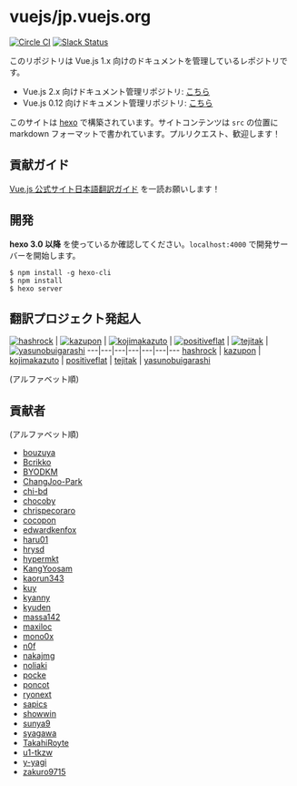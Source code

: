 # vuejs/jp.vuejs.org

[![Circle CI](https://circleci.com/gh/vuejs/jp.vuejs.org/tree/lang-ja.svg?style=svg&circle-token=833967ff387fa4a8d91a738086d5c166ea0a6f85)](https://circleci.com/gh/vuejs/jp.vuejs.org/tree/lang-ja)
[![Slack Status](https://vuejs-jp-slackin.herokuapp.com/badge.svg)](https://vuejs-jp-slackin.herokuapp.com/)

このリポジトリは Vue.js 1.x 向けのドキュメントを管理しているレポジトリです。

- Vue.js 2.x 向けドキュメント管理リポジトリ: [こちら](https://github.com/vuejs/jp.vuejs.org)
- Vue.js 0.12 向けドキュメント管理リポジトリ: [こちら](https://github.com/vuejs-jp/012-jp.vuejs.org)

このサイトは [hexo](https://hexo.io/) で構築されています。サイトコンテンツは `src` の位置に markdown フォーマットで書かれています。プルリクエスト、歓迎します！

## 貢献ガイド
[Vue.js 公式サイト日本語翻訳ガイド](https://github.com/vuejs/jp.vuejs.org/blob/lang-ja/CONTRIBUTING.md) を一読お願いします！

## 開発

**hexo 3.0 以降** を使っているか確認してください。`localhost:4000` で開発サーバーを開始します。

```
$ npm install -g hexo-cli
$ npm install
$ hexo server
```

## 翻訳プロジェクト発起人

[![hashrock](https://avatars.githubusercontent.com/u/3132889?s=130)](https://github.com/hashrock) | [![kazupon](https://avatars.githubusercontent.com/u/72989?s=130)](https://github.com/kazupon) | [![kojimakazuto](https://avatars.githubusercontent.com/u/3478945?s=130)](https://github.com/kojimakazuto) | [![positiveflat](https://avatars.githubusercontent.com/u/543033?s=130)](https://github.com/positiveflat) | [![tejitak](https://avatars.githubusercontent.com/u/5313274?s=130)](https://github.com/tejitak) | [![yasunobuigarashi](https://avatars.githubusercontent.com/u/9955583?s=130)](https://github.com/yasunobuigarashi)
---|---|---|---|---|---|---
[hashrock](https://github.com/hashrock) | [kazupon](https://github.com/kazupon) | [kojimakazuto](https://github.com/kojimakazuto) | [positiveflat](https://github.com/positiveflat) | [tejitak](https://github.com/tejitak) | [yasunobuigarashi](https://github.com/yasunobuigarashi)

(アルファベット順)

## 貢献者
(アルファベット順)

- [bouzuya](https://github.com/bouzuya)
- [Bcrikko](https://github.com/Bcrikko)
- [BYODKM](https://github.com/BYODKM)
- [ChangJoo-Park](https://github.com/ChangJoo-Park)
- [chi-bd](https://github.com/chi-bd)
- [chocoby](https://github.com/chocoby)
- [chrispecoraro](https://github.com/chrispecoraro)
- [cocopon](https://github.com/cocopon)
- [edwardkenfox](https://github.com/edwardkenfox)
- [haru01](https://github.com/haru01)
- [hrysd](https://github.com/hrysd)
- [hypermkt](https://github.com/hypermkt)
- [KangYoosam](https://github.com/KangYoosam)
- [kaorun343](https://github.com/kaorun343)
- [kuy](https://github.com/kuy)
- [kyanny](https://github.com/kyanny)
- [kyuden](https://github.com/kyuden)
- [massa142](https://github.com/massa142)
- [maxiloc](https://github.com/maxiloc)
- [mono0x](https://github.com/mono0x)
- [n0f](https://github.com/n0f)
- [nakajmg](https://github.com/nakajmg)
- [noliaki](https://github.com/noliaki)
- [pocke](https://github.com/pocke)
- [poncot](https://github.com/poncot)
- [ryonext](https://github.com/ryonext)
- [sapics](https://github.com/sapics)
- [showwin](https://github.com/showwin)
- [sunya9](https://github.com/sunya9)
- [syagawa](https://github.com/syagawa)
- [TakahiRoyte](https://github.com/TakahiRoyte)
- [u1-tkzw](https://github.com/u1-tkzw)
- [y-yagi](https://github.com/y-yagi)
- [zakuro9715](https://github.com/zakuro9715)
